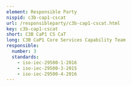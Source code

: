 ```yaml
---
element: Responsible Party
nispid: c3b-cap1-cscat
url: /responsibleparty/c3b-cap1-cscat.html
key: c3b-cap1-cscat
short: C3B CaP1 CS CaT
long: C3B CaP1 Core Services Capability Team
responsible:
  number: 3
  standards:
    - iso-iec-29500-1-2016
    - iso-iec-29500-3-2015
    - iso-iec-29500-4-2016
---
```

